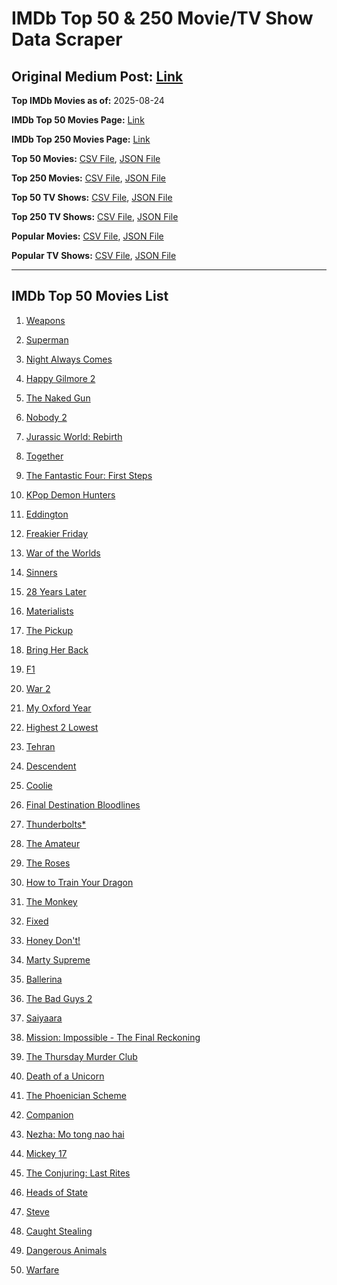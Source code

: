 # IMDb Top 50 & 250 Movie/TV Show Data Scraper

## Original Medium Post: [Link](https://medium.com/@nishantsahoo/which-movie-should-i-watch-5c83a3c0f5b1)

**Top IMDb Movies as of:** 2025-08-24

**IMDb Top 50 Movies Page:** [Link](https://www.imdb.com/search/title/?title_type=feature&release_date=2025-01-01,2025-12-31)

**IMDb Top 250 Movies Page:** [Link](https://www.imdb.com/chart/top/)

**Top 50 Movies:** [CSV File](/data/top50/movies.csv), [JSON File](/data/top50/movies.json)

**Top 250 Movies:** [CSV File](/data/top250/movies.csv), [JSON File](/data/top250/movies.json)

**Top 50 TV Shows:** [CSV File](/data/top50/shows.csv), [JSON File](/data/top50/shows.json)

**Top 250 TV Shows:** [CSV File](/data/top250/shows.csv), [JSON File](/data/top250/shows.json)

**Popular Movies:** [CSV File](/data/popular/movies.csv), [JSON File](/data/popular/movies.json)

**Popular TV Shows:** [CSV File](/data/popular/shows.csv), [JSON File](/data/popular/shows.json)

---

## IMDb Top 50 Movies List

1. [Weapons](https://www.imdb.com/title/tt26581740/)

2. [Superman](https://www.imdb.com/title/tt5950044/)

3. [Night Always Comes](https://www.imdb.com/title/tt31567422/)

4. [Happy Gilmore 2](https://www.imdb.com/title/tt31868189/)

5. [The Naked Gun](https://www.imdb.com/title/tt3402138/)

6. [Nobody 2](https://www.imdb.com/title/tt28996126/)

7. [Jurassic World: Rebirth](https://www.imdb.com/title/tt31036941/)

8. [Together](https://www.imdb.com/title/tt31184028/)

9. [The Fantastic Four: First Steps](https://www.imdb.com/title/tt10676052/)

10. [KPop Demon Hunters](https://www.imdb.com/title/tt14205554/)

11. [Eddington](https://www.imdb.com/title/tt31176520/)

12. [Freakier Friday](https://www.imdb.com/title/tt31956415/)

13. [War of the Worlds](https://www.imdb.com/title/tt13186306/)

14. [Sinners](https://www.imdb.com/title/tt31193180/)

15. [28 Years Later](https://www.imdb.com/title/tt10548174/)

16. [Materialists](https://www.imdb.com/title/tt30253473/)

17. [The Pickup](https://www.imdb.com/title/tt30445556/)

18. [Bring Her Back](https://www.imdb.com/title/tt32246771/)

19. [F1](https://www.imdb.com/title/tt16311594/)

20. [War 2](https://www.imdb.com/title/tt27425164/)

21. [My Oxford Year](https://www.imdb.com/title/tt4978342/)

22. [Highest 2 Lowest](https://www.imdb.com/title/tt31194612/)

23. [Tehran](https://www.imdb.com/title/tt21818782/)

24. [Descendent](https://www.imdb.com/title/tt35521703/)

25. [Coolie](https://www.imdb.com/title/tt27441481/)

26. [Final Destination Bloodlines](https://www.imdb.com/title/tt9619824/)

27. [Thunderbolts\*](https://www.imdb.com/title/tt20969586/)

28. [The Amateur](https://www.imdb.com/title/tt0899043/)

29. [The Roses](https://www.imdb.com/title/tt31973693/)

30. [How to Train Your Dragon](https://www.imdb.com/title/tt26743210/)

31. [The Monkey](https://www.imdb.com/title/tt27714946/)

32. [Fixed](https://www.imdb.com/title/tt8785038/)

33. [Honey Don't!](https://www.imdb.com/title/tt30645201/)

34. [Marty Supreme](https://www.imdb.com/title/tt32916440/)

35. [Ballerina](https://www.imdb.com/title/tt7181546/)

36. [The Bad Guys 2](https://www.imdb.com/title/tt30017619/)

37. [Saiyaara](https://www.imdb.com/title/tt28037987/)

38. [Mission: Impossible - The Final Reckoning](https://www.imdb.com/title/tt9603208/)

39. [The Thursday Murder Club](https://www.imdb.com/title/tt12001534/)

40. [Death of a Unicorn](https://www.imdb.com/title/tt28443655/)

41. [The Phoenician Scheme](https://www.imdb.com/title/tt30840798/)

42. [Companion](https://www.imdb.com/title/tt26584495/)

43. [Nezha: Mo tong nao hai](https://www.imdb.com/title/tt34956443/)

44. [Mickey 17](https://www.imdb.com/title/tt12299608/)

45. [The Conjuring: Last Rites](https://www.imdb.com/title/tt22898462/)

46. [Heads of State](https://www.imdb.com/title/tt13357520/)

47. [Steve](https://www.imdb.com/title/tt32985279/)

48. [Caught Stealing](https://www.imdb.com/title/tt1493274/)

49. [Dangerous Animals](https://www.imdb.com/title/tt32299316/)

50. [Warfare](https://www.imdb.com/title/tt31434639/)
